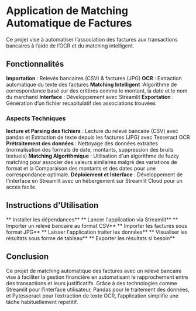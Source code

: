 # Application de Matching Automatique de Factures

Ce projet vise à automatiser l’association des factures aux transactions bancaires à l’aide de l’OCR et du matching intelligent.

## Fonctionnalités
**Importation** : Relevés bancaires (CSV) & factures (JPG)
**OCR** : Extraction automatique du texte des factures
**Matching Intelligent** :Algorithme de correspondance basé sur des critères comme le montant, la date et le nom du marchand
**Interface** : Développement avec Streamlit
**Exportation** : Génération d’un fichier recapitulatif des associations trouvées

### Aspects Techniques
**lecture et Parsing des fichiers** : Lecture du relevé bancaire (CSV) avec pandas et Extraction de texte depuis les factures (JPG) avec Tesseract OCR
**Prétraitement des données** : Nettoyage des données extraites (normalisation des formats de date, montants, suppression des bruits textuels)
**Matching Algorithmique** : Utilisation d'un algorithme de fuzzy matching pour associer des valeurs similaires malgré des variations de format et 
la Comparaison des montants et des dates pour une correspondance optimale.
**Déploiement et Interface** : Développement de l'interface en Streamlit avec un hébergement sur Streamlit Cloud pour un accès facile.

## Instructions d'Utilisation
** Installer les dépendances**
** Lancer l'application via Streamlit**
** Importer un relevé bancaire au format CSV**
** Importer les factures sous format JPG**
** Laisser l'application traiter les données**
** Visualiser les résultats sous forme de tableau**
** Exporter les résultats si besoin**

## Conclusion 
Ce projet de matching automatique des factures avec un relevé bancaire vise à faciliter la gestion financière
en automatisant le rapprochement entre des transactions et leurs justificatifs.
Grâce à des technologies comme Streamlit pour l’interface utilisateur,
Pandas pour le traitement des données, et Pytesseract pour l’extraction de texte OCR,
l’application simplifie une tâche habituellement repetitif.

